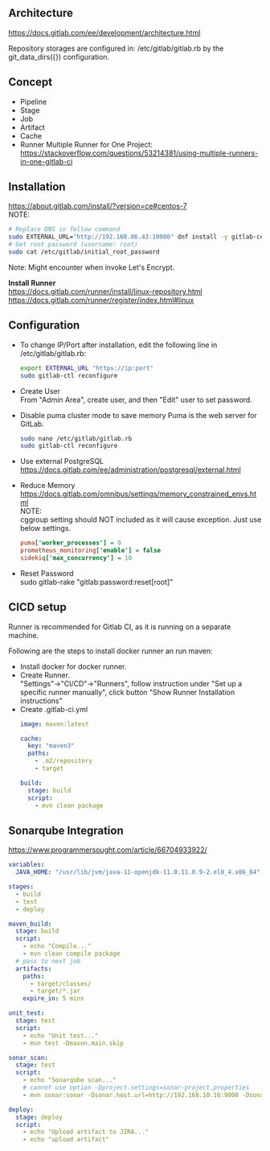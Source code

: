 ## Architecture
https://docs.gitlab.com/ee/development/architecture.html  

Repository storages are configured in: /etc/gitlab/gitlab.rb by the git_data_dirs({}) configuration.  

## Concept
- Pipeline
- Stage
- Job
- Artifact
- Cache
- Runner
  Multiple Runner for One Project:  
  https://stackoverflow.com/questions/53214381/using-multiple-runners-in-one-gitlab-ci  
  
## Installation
https://about.gitlab.com/install/?version=ce#centos-7  
NOTE:  
```sh
# Replace DNS in follow command
sudo EXTERNAL_URL="http://192.168.86.43:10000" dnf install -y gitlab-ce
# Get root password (username: root)
sudo cat /etc/gitlab/initial_root_password
```
Note: Might encounter when invoke Let's Encrypt.

**Install Runner**  
https://docs.gitlab.com/runner/install/linux-repository.html  
https://docs.gitlab.com/runner/register/index.html#linux

## Configuration
- To change IP/Port after installation, edit the following line in /etc/gitlab/gitlab.rb:  
    ```sh
    export EXTERNAL_URL "https://ip:port"  
    sudo gitlab-ctl reconfigure  
    ```

- Create User  
From "Admin Area", create user, and then "Edit" user to set password.

- Disable puma cluster mode to save memory
  Puma is the web server for GitLab.
  ```sh
  sudo nano /etc/gitlab/gitlab.rb  
  sudo gitlab-ctl reconfigure
  ```
- Use external PostgreSQL
  https://docs.gitlab.com/ee/administration/postgresql/external.html  

- Reduce Memory  
  https://docs.gitlab.com/omnibus/settings/memory_constrained_envs.html  
  NOTE:  
  cggroup setting should NOT included as it will cause exception. Just use below settings.
    ```ini
    puma['worker_processes'] = 0
    prometheus_monitoring['enable'] = false
    sidekiq['max_concurrency'] = 10
    ```
- Reset Password  
  sudo gitlab-rake "gitlab:password:reset[root]"

## CICD setup
Runner is recommended for Gitlab CI, as it is running on a separate machine.

Following are the steps to install docker runner an run maven:  
- Install docker for docker runner.
- Create Runner.  
  "Settings"->"CI/CD"->"Runners", follow instruction under "Set up a specific runner manually", click button "Show Runner Installation instructions"
- Create .gitlab-ci.yml
  ```yml
  image: maven:latest

  cache:
    key: "maven3"
    paths:
      - .m2/repository
      - target

  build:
    stage: build
    script:
      - mvn clean package
  ```

## Sonarqube Integration
https://www.programmersought.com/article/66704933922/  

```yml
variables:
  JAVA_HOME: "/usr/lib/jvm/java-11-openjdk-11.0.11.0.9-2.el8_4.x86_64"

stages:
  - build
  - test
  - deploy

maven_build:
  stage: build
  script:
    - echo "Compile..."
    - mvn clean compile package
  # pass to next job
  artifacts:
    paths:
      - target/classes/
      - target/*.jar
    expire_in: 5 mins

unit_test:
  stage: test
  script:
    - echo "Unit test..."
    - mvn test -Dmaven.main.skip

sonar_scan:
  stage: test
  script:
    - echo "Sonarqube scan..."
    # cannot use option -Dproject.settings=sonar-project.properties
    - mvn sonar:sonar -Dsonar.host.url=http://192.168.10.16:9000 -Dsonar.login=b6bf2cd55f171c5e16cfa6618357fb3b362b2e55 -Dsonar.projectKey=smartjava-core

deploy:
  stage: deploy
  script:
    - echo "Upload artifact to JIRA..."
    - echo "upload artifact"
```